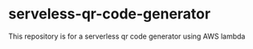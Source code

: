 # serveless-qr-code-generator
This repository is for a serverless qr code generator using AWS lambda
